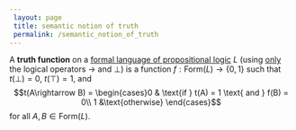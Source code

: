 ```yaml
---
 layout: page
 title: semantic notion of truth
 permalink: /semantic_notion_of_truth
---
```


A **truth function** on a [formal language of propositional logic](https://defsmath.github.io/DefsMath/formal_language_of_propositional_logic) $L$ (using [only](https://defsmath.github.io/DefsMath/all_logical_operators_can_be_replaced_with_implies_and_bottom) the logical operators $\rightarrow$ and $\bot$) is a function $f:\text{Form}(L) \to \{0,1\}$ such that $t(\bot) = 0$, $t(\top) = 1$, and $$t(A\rightarrow B) = \begin{cases}0 & \text{if } t(A) = 1 \text{ and } f(B) = 0\\ 1 &\text{otherwise} \end{cases}$$ for all $A,B \in \text{Form}(L)$.